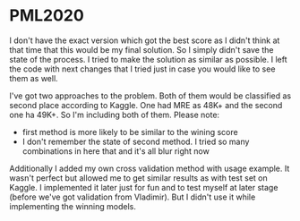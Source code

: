 # PML2020
I don't have the exact version which got the best score as I didn't think at that time that this would be my final solution. So I simply didn't save the state of the process. I tried to make the solution as similar as possible.
I left the code with next changes that I tried just in case you would like to see them as well.

I've got two approaches to the problem. Both of them would be classified as second place according to Kaggle. One had MRE as 48K+ and the second one ha 49K+. So I'm including both of them.
Please note: 
* first method is more likely to be similar to the wining score
* I don't remember the state of second method. I tried so many combinations in here that and it's all blur right now

Additionally I added my own cross validation method with usage example. It wasn't perfect but allowed me to get similar results as with test set on Kaggle. I implemented it later just for fun and to test myself at later stage (before we've got validation from Vladimir). But I didn't use it while implementing the winning models.
